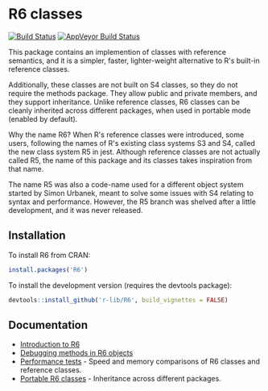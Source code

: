 R6 classes
===========

[![Build Status](https://travis-ci.org/r-lib/R6.svg?branch=master)](https://travis-ci.org/r-lib/R6) [![AppVeyor Build Status](https://ci.appveyor.com/api/projects/status/github/r-lib/R6?branch=master&svg=true)](https://ci.appveyor.com/project/r-lib/R6)

This package contains an implemention of classes with reference semantics, and it is a simpler, faster, lighter-weight alternative to R's built-in reference classes.

Additionally, these classes are not built on S4 classes, so they do not require the methods package. They allow public and private members, and they support inheritance. Unlike reference classes, R6 classes can be cleanly inherited across different packages, when used in portable mode (enabled by default).

Why the name R6? When R's reference classes were introduced, some users, following the names of R's existing class systems S3 and S4, called the new class system R5 in jest. Although reference classes are not actually called R5, the name of this package and its classes takes inspiration from that name.

The name R5 was also a code-name used for a different object system started by Simon Urbanek, meant to solve some issues with S4 relating to syntax and performance. However, the R5 branch was shelved after a little development, and it was never released.

## Installation

To install R6 from CRAN:

```R
install.packages('R6')
```

To install the development version (requires the devtools package):

```R
devtools::install_github('r-lib/R6', build_vignettes = FALSE)
```


## Documentation

* [Introduction to R6](articles/Introduction.html)
* [Debugging methods in R6 objects](articles/Debugging.html)
* [Performance tests](articles/Performance.html) - Speed and memory comparisons of R6 classes and reference classes.
* [Portable R6 classes](articles/Portable.html) - Inheritance across different packages.
